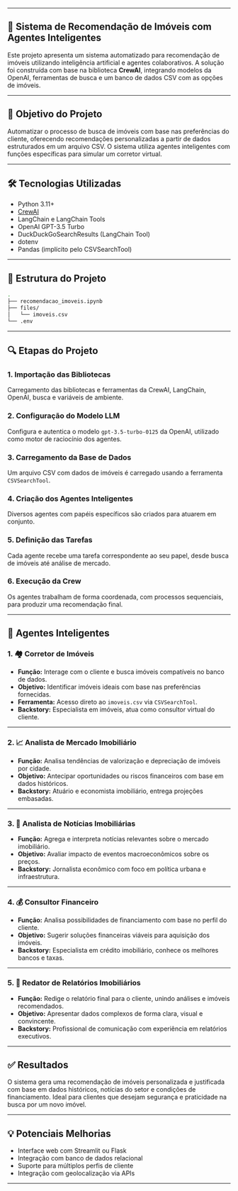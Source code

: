 
---

## 🏡 Sistema de Recomendação de Imóveis com Agentes Inteligentes

Este projeto apresenta um sistema automatizado para recomendação de imóveis utilizando inteligência artificial e agentes colaborativos. A solução foi construída com base na biblioteca **CrewAI**, integrando modelos da OpenAI, ferramentas de busca e um banco de dados CSV com as opções de imóveis.

---

## 🚀 Objetivo do Projeto

Automatizar o processo de busca de imóveis com base nas preferências do cliente, oferecendo recomendações personalizadas a partir de dados estruturados em um arquivo CSV. O sistema utiliza agentes inteligentes com funções específicas para simular um corretor virtual.

---

## 🛠️ Tecnologias Utilizadas

- Python 3.11+
- [CrewAI](https://github.com/joaomdmoura/crewAI)
- LangChain e LangChain Tools
- OpenAI GPT-3.5 Turbo
- DuckDuckGoSearchResults (LangChain Tool)
- dotenv
- Pandas (implícito pelo CSVSearchTool)

---

## 📁 Estrutura do Projeto

```bash
.
├── recomendacao_imoveis.ipynb
├── files/
│   └── imoveis.csv
└── .env
```

---

## 🔍 Etapas do Projeto

### 1. **Importação das Bibliotecas**
Carregamento das bibliotecas e ferramentas da CrewAI, LangChain, OpenAI, busca e variáveis de ambiente.

### 2. **Configuração do Modelo LLM**
Configura e autentica o modelo `gpt-3.5-turbo-0125` da OpenAI, utilizado como motor de raciocínio dos agentes.

### 3. **Carregamento da Base de Dados**
Um arquivo CSV com dados de imóveis é carregado usando a ferramenta `CSVSearchTool`.

### 4. **Criação dos Agentes Inteligentes**
Diversos agentes com papéis específicos são criados para atuarem em conjunto.

### 5. **Definição das Tarefas**
Cada agente recebe uma tarefa correspondente ao seu papel, desde busca de imóveis até análise de mercado.

### 6. **Execução da Crew**
Os agentes trabalham de forma coordenada, com processos sequenciais, para produzir uma recomendação final.

---

## 🧠 Agentes Inteligentes

### 1. **🏘️ Corretor de Imóveis**
- **Função:** Interage com o cliente e busca imóveis compatíveis no banco de dados.
- **Objetivo:** Identificar imóveis ideais com base nas preferências fornecidas.
- **Ferramenta:** Acesso direto ao `imoveis.csv` via `CSVSearchTool`.
- **Backstory:** Especialista em imóveis, atua como consultor virtual do cliente.

---

### 2. **📈 Analista de Mercado Imobiliário**
- **Função:** Analisa tendências de valorização e depreciação de imóveis por cidade.
- **Objetivo:** Antecipar oportunidades ou riscos financeiros com base em dados históricos.
- **Backstory:** Atuário e economista imobiliário, entrega projeções embasadas.

---

### 3. **📰 Analista de Notícias Imobiliárias**
- **Função:** Agrega e interpreta notícias relevantes sobre o mercado imobiliário.
- **Objetivo:** Avaliar impacto de eventos macroeconômicos sobre os preços.
- **Backstory:** Jornalista econômico com foco em política urbana e infraestrutura.

---

### 4. **💰 Consultor Financeiro**
- **Função:** Analisa possibilidades de financiamento com base no perfil do cliente.
- **Objetivo:** Sugerir soluções financeiras viáveis para aquisição dos imóveis.
- **Backstory:** Especialista em crédito imobiliário, conhece os melhores bancos e taxas.

---

### 5. **📝 Redator de Relatórios Imobiliários**
- **Função:** Redige o relatório final para o cliente, unindo análises e imóveis recomendados.
- **Objetivo:** Apresentar dados complexos de forma clara, visual e convincente.
- **Backstory:** Profissional de comunicação com experiência em relatórios executivos.

---

## ✅ Resultados

O sistema gera uma recomendação de imóveis personalizada e justificada com base em dados históricos, notícias do setor e condições de financiamento. Ideal para clientes que desejam segurança e praticidade na busca por um novo imóvel.

---

## 💡 Potenciais Melhorias

- Interface web com Streamlit ou Flask
- Integração com banco de dados relacional
- Suporte para múltiplos perfis de cliente
- Integração com geolocalização via APIs

---
